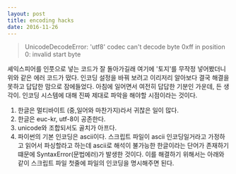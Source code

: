 ```yaml
---
layout: post
title: encoding hacks
date: 2016-11-26
---
```



>UnicodeDecodeError: 'utf8' codec can't decode byte 0xff in position 0: invalid start byte

셰익스피어를 인풋으로 넣는 코드가 잘 돌아가길래 여기에 '토지'를 무작정 넣어봤더니 위와 같은 에러 코드가 떴다. 인코딩 설정을 바꿔 보려고 이리저리 알아보다 결국 해결을 못하고 답답한 맘으로 잠에들었다.
아침에 일어면서 여전히 답답한 기분인 가운데, 든 생각이. 인코딩 시스템에 대해 진짜 제대로 파악을 해야할 시점이라는 것이다. 

1. 한글은 멀티바이트 (중,일어와 마찬가지)라서 귀찮은 일이 많다.
2. 한글은 euc-kr, utf-8이 공존한다.
3. unicode와 조합되서도 골치가 아프다. 
4. 파이썬의 기본 인코딩은 ascii이다. 스크립트 파일이 ascii 인코딩일거라고 가정하고 읽어서 파싱할라고 하는데 ascii로 해석이 불가능한 한글이라는 단어가 존재하기 떄문에 SyntaxError(문법에러)가 발생한 것이다. 이를 해결하기 위해서는 아래와 같이 스크립트 파일 첫줄에 파일의 인코딩을 명시해주면 된다.

